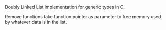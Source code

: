 Doubly Linked List implementation for generic types in C.

Remove functions take function pointer as parameter to free memory used by
whatever data is in the list.